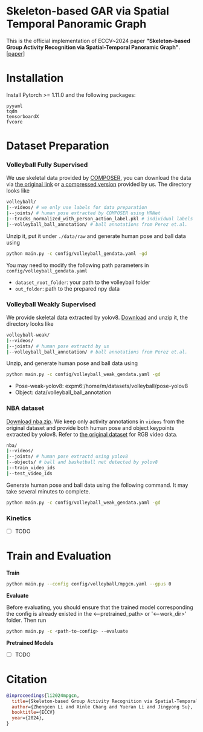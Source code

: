 # Skeleton-based GAR via Spatial Temporal Panoramic Graph
This is the official implementation of ECCV~2024 paper **"Skeleton-based Group Activity Recognition via Spatial-Temporal Panoramic Graph"**. [[paper]](https://arxiv.org/abs/2407.19497)

# Installation

Install Pytorch >= 1.11.0 and the following packages:
```
pyyaml
tqdm
tensorboardX
fvcore
```

# Dataset Preparation
### Volleyball Fully Supervised

We use skeletal data provided by [COMPOSER](https://github.com/hongluzhou/composer), you can download the data via [the original link](https://drive.google.com/file/d/1iey8R5ZgDLGMqWdJ9vJBb3VH6dT5joMY/view) or [a compressed version](https://drive.google.com/file/d/19lehnM5SRpE2bc4R28Z5fpN4_vHBaU3Z/view) provided by us. The directory looks like
```bash
volleyball/
|--videos/ # we only use labels for data preparation
|--joints/ # human pose extracted by COMPOSER using HRNet
|--tracks_normalized_with_person_action_label.pkl # individual labels
|--volleyball_ball_annotation/ # ball annotations from Perez et.al.
```
Unzip it, put it under `./data/raw` and generate human pose and ball data using
```bash
python main.py -c config/volleyball_gendata.yaml -gd
```
You may need to modify the following path parameters in `config/volleyball_gendata.yaml`
- `dataset_root_folder`: your path to the volleyball folder
- `out_folder`: path to the prepared npy data

### Volleyball Weakly Supervised
We provide skeletal data extracted by yolov8. [Download](https://drive.google.com/file/d/1fIfQWNZzDBiLqoMJVW4qxJOQNZ97NSjs/view) and unzip it, the directory looks like
```bash
volleyball-weak/
|--videos/ 
|--joints/ # human pose extractd by us
|--volleyball_ball_annotation/ # ball annotations from Perez et.al.
```
Unzip, and generate human pose and ball data using

```bash
python main.py -c config/volleyball_weak_gendata.yaml -gd
```
- Pose-weak-yolov8: expm6:/home/m/datasets/volleyball/pose-yolov8
- Object: data/volleyball_ball_annotation

### NBA dataset
[Download nba.zip](https://drive.google.com/file/d/1ipd9moRwA7QqNmAtxjmdarq9ahcmma6T/view). We keep only activity annotations in `videos` from the original dataset and provide both human pose and object keypoints extracted by yolov8. Refer to [the original dataset](https://ruiyan1995.github.io/SAM.html) for RGB video data.
```bash
nba/
|--videos/
|--joints/ # human pose extractd using yolov8
|--objects/ # ball and basketball net detected by yolov8
|--train_video_ids
|--test_video_ids
```
Generate human pose and ball data using the following command. It may take several minutes to complete.
```bash
python main.py -c config/volleyball_weak_gendata.yaml -gd
```

### Kinetics
- [ ] TODO

# Train and Evaluation
**Train**
```bash
python main.py --config config/volleyball/mpgcn.yaml --gpus 0
```
**Evaluate**

Before evaluating, you should ensure that the trained model corresponding the config is already existed in the <--pretrained_path> or '<--work_dir>' folder. Then run

```bash
python main.py -c <path-to-config> --evaluate
```

**Pretrained Models**
- [ ] TODO

# Citation
```bibtex
@inproceedings{li2024mpgcn,
  title={Skeleton-based Group Activity Recognition via Spatial-Temporal Panoramic Graph}, 
  author={Zhengcen Li and Xinle Chang and Yueran Li and Jingyong Su},
  booktitle={ECCV}
  year={2024},
}
```